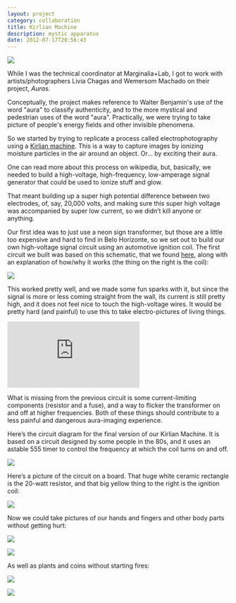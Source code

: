 ```yaml
---
layout: project
category: collaboration
title: Kirlian Machine
description: mystic apparatus
date: 2012-07-17T20:56:43
---
```

![](/images/projects/kirlian-machine/kirlian_draw.jpg)

While I was the technical coordinator at Marginalia+Lab, I got to work with artists/photographers Livia Chagas and Wemersom Machado on their project, *Auras*.

Conceptually, the project makes reference to Walter Benjamin's use of the word "aura" to classify authenticity, and to the more mystical and pedestrian uses of the word "aura". Practically, we were trying to take picture of people's energy fields and other invisible phenomena.

So we started by trying to replicate a process called electrophotography using a [Kirlian machine](http://en.wikipedia.org/wiki/Kirlian_photography). This is a way to capture images by ionizing moisture particles in the air around an object. Or... by exciting their aura.

One can read more about this process on wikipedia, but, basically, we needed to build a high-voltage, high-frequency, low-amperage signal generator that could be used to ionize stuff and glow.

That meant building up a super high potential difference between two electrodes, of, say, 20,000 volts, and making sure this super high voltage was accompanied by super low current, so we didn’t kill anyone or anything.

Our first idea was to just use a neon sign transformer, but those are a little too expensive and hard to find in Belo Horizonte, so we set out to build our own high-voltage signal circuit using an automotive ignition coil. The first circuit we built was based on this schematic, that we found [here](http://wiki.4hv.org/index.php/Ignition_Coil), along with an explanation of how/why it works (the thing on the right is the coil):

![](/images/projects/kirlian-machine/Ignitioncoildimmer.jpg)

This worked pretty well, and we made some fun sparks with it, but since the signal is more or less coming straight from the wall, its current is still pretty high, and it does not feel nice to touch the high-voltage wires. It would be pretty hard (and painful) to use this to take electro-pictures of living things.

<div class="video-wrapper-small">
  <div class="video-wrapper video-wrapper-16x9">
    <iframe src="http://www.youtube.com/embed/BvtqCPFPWos" frameborder="0" allowfullscreen></iframe>
  </div>
</div>

What is missing from the previous circuit is some current-limiting components (resistor and a fuse), and a way to flicker the transformer on and off at higher frequencies. Both of these things should contribute to a less painful and dangerous aura-imaging experience.

Here’s the circuit diagram for the final version of our Kirlian Machine. It is based on a circuit designed by some people in the 80s, and it uses an astable 555 timer to control the frequency at which the coil turns on and off.

![](/images/projects/kirlian-machine/kirlian-sch.png)

Here’s a picture of the circuit on a board. That huge white ceramic rectangle is the 20-watt resistor, and that big yellow thing to the right is the ignition coil:

![](/images/projects/kirlian-machine/kirlian_board.jpg)

Now we could take pictures of our hands and fingers and other body parts without getting hurt:

![](/images/projects/kirlian-machine/kirlian0.jpg)

![](/images/projects/kirlian-machine/kirlian1.jpg)

As well as plants and coins without starting fires:

![](/images/projects/kirlian-machine/kirlianPlant.jpg)

![](/images/projects/kirlian-machine/kirlianCoin.jpg)
